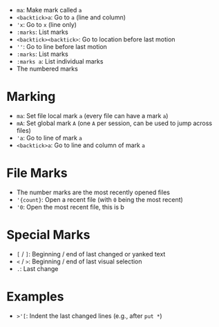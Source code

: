 - `ma`: Make mark called `a`
- `<backtick>a`: Go to `a` (line and column)
- `'x`: Go to `x` (line only)
- `:marks`: List marks
- `<backtick><backtick>`: Go to location before last motion
- `''`: Go to line before last motion
- `:marks`: List marks
- `:marks a`: List individual marks
- The numbered marks

# Marking

- `ma`: Set file local mark `a` (every file can have a mark `a`)
- `mA`: Set global mark `A` (one `A` per session, can be used to jump across files)
- `'a`: Go to line of mark `a`
- `<backtick>a`: Go to line and column of mark `a`

# File Marks

- The number marks are the most recently opened files
- `'{count}`: Open a recent file (with `0` being the most recent)
- `'0`: Open the most recent file, this is b

# Special Marks

- `[` / `]`: Beginning / end of last changed or yanked text
- `<` / `>`: Beginning / end of last visual selection
- `.`: Last change

# Examples

- `>'[`: Indent the last changed lines (e.g., after `put *`)

